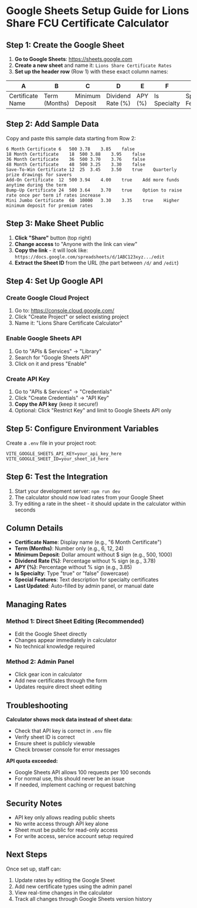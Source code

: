 # Google Sheets Setup Guide for Lions Share FCU Certificate Calculator

## Step 1: Create the Google Sheet

1. **Go to Google Sheets**: https://sheets.google.com
2. **Create a new sheet** and name it: `Lions Share Certificate Rates`
3. **Set up the header row** (Row 1) with these exact column names:

| A | B | C | D | E | F | G | H |
|---|---|---|---|---|---|---|---|
| Certificate Name | Term (Months) | Minimum Deposit | Dividend Rate (%) | APY (%) | Is Specialty | Special Features | Last Updated |

## Step 2: Add Sample Data

Copy and paste this sample data starting from Row 2:

```
6 Month Certificate	6	500	3.78	3.85	false		
18 Month Certificate	18	500	3.88	3.95	false		
36 Month Certificate	36	500	3.70	3.76	false		
48 Month Certificate	48	500	3.25	3.30	false		
Save-To-Win Certificate	12	25	3.45	3.50	true	Quarterly prize drawings for savers	
Add-On Certificate	12	500	3.94	4.00	true	Add more funds anytime during the term	
Bump-Up Certificate	24	500	3.64	3.70	true	Option to raise rate once per term if rates increase	
Mini Jumbo Certificate	60	10000	3.30	3.35	true	Higher minimum deposit for premium rates	
```

## Step 3: Make Sheet Public

1. **Click "Share"** button (top right)
2. **Change access** to "Anyone with the link can view"
3. **Copy the link** - it will look like:
   `https://docs.google.com/spreadsheets/d/1ABC123xyz.../edit`
4. **Extract the Sheet ID** from the URL (the part between `/d/` and `/edit`)

## Step 4: Set Up Google API

### Create Google Cloud Project
1. Go to: https://console.cloud.google.com/
2. Click "Create Project" or select existing project
3. Name it: "Lions Share Certificate Calculator"

### Enable Google Sheets API
1. Go to "APIs & Services" → "Library"
2. Search for "Google Sheets API"
3. Click on it and press "Enable"

### Create API Key
1. Go to "APIs & Services" → "Credentials"
2. Click "Create Credentials" → "API Key"
3. **Copy the API key** (keep it secure!)
4. Optional: Click "Restrict Key" and limit to Google Sheets API only

## Step 5: Configure Environment Variables

Create a `.env` file in your project root:

```env
VITE_GOOGLE_SHEETS_API_KEY=your_api_key_here
VITE_GOOGLE_SHEET_ID=your_sheet_id_here
```

## Step 6: Test the Integration

1. Start your development server: `npm run dev`
2. The calculator should now load rates from your Google Sheet
3. Try editing a rate in the sheet - it should update in the calculator within seconds

## Column Details

- **Certificate Name**: Display name (e.g., "6 Month Certificate")
- **Term (Months)**: Number only (e.g., 6, 12, 24)
- **Minimum Deposit**: Dollar amount without $ sign (e.g., 500, 1000)
- **Dividend Rate (%)**: Percentage without % sign (e.g., 3.78)
- **APY (%)**: Percentage without % sign (e.g., 3.85)
- **Is Specialty**: Type "true" or "false" (lowercase)
- **Special Features**: Text description for specialty certificates
- **Last Updated**: Auto-filled by admin panel, or manual date

## Managing Rates

### Method 1: Direct Sheet Editing (Recommended)
- Edit the Google Sheet directly
- Changes appear immediately in calculator
- No technical knowledge required

### Method 2: Admin Panel
- Click gear icon in calculator
- Add new certificates through the form
- Updates require direct sheet editing

## Troubleshooting

**Calculator shows mock data instead of sheet data:**
- Check that API key is correct in `.env` file
- Verify sheet ID is correct
- Ensure sheet is publicly viewable
- Check browser console for error messages

**API quota exceeded:**
- Google Sheets API allows 100 requests per 100 seconds
- For normal use, this should never be an issue
- If needed, implement caching or request batching

## Security Notes

- API key only allows reading public sheets
- No write access through API key alone
- Sheet must be public for read-only access
- For write access, service account setup required

## Next Steps

Once set up, staff can:
1. Update rates by editing the Google Sheet
2. Add new certificate types using the admin panel
3. View real-time changes in the calculator
4. Track all changes through Google Sheets version history